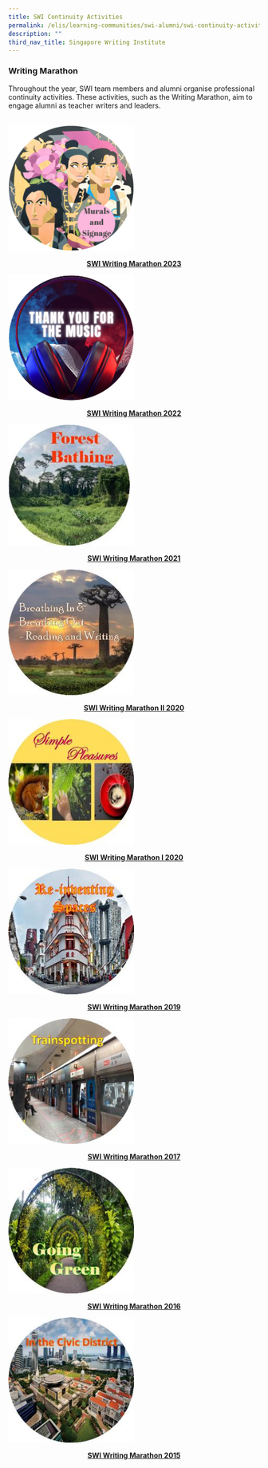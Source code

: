```yaml
---
title: SWI Continuity Activities
permalink: /elis/learning-communities/swi-alumni/swi-continuity-activities/
description: ""
third_nav_title: Singapore Writing Institute
---
```

### Writing Marathon
Throughout the year, SWI team members and alumni organise professional continuity activities. These activities, such as the Writing Marathon, aim to engage alumni as teacher writers and leaders.  
<br>
<p><a href="/elis/learning-communities/swi-continuity-activities/writing-marathon-2023-murals-and-signage/">
<img src="/images/swi%20writing%20marathon%202023.png" style="width:50%">
</a></p><center><a href="/elis/learning-communities/swi-continuity-activities/writing-marathon-2023-murals-and-signage/"><b>SWI Writing Marathon 2023</b></a></center><a href="/elis/learning-communities/swi-continuity-activities/writing-marathon-2023-murals-and-signage/">
</a>

<p><a href="/elis/learning-communities/swi-continuity-activities/writing-marathon-thank-you-for-the-music/">
<img src="/images/swi-writing-marathon-thumbnail-(1).png" style="width:50%">
</a></p><center><a href="/elis/learning-communities/swi-continuity-activities/writing-marathon-thank-you-for-the-music/"><b>SWI Writing Marathon 2022</b></a></center><a href="/elis/learning-communities/swi-continuity-activities/writing-marathon-thank-you-for-the-music/">
</a>
<p><a href="/elis/learning-communities/swi-continuity-activities/writing-marathon-forest-bathing/">
<img src="/images/forest-bathing-c.jpg" style="width:50%">
</a></p><center><a href="/elis/learning-communities/swi-continuity-activities/writing-marathon-forest-bathing/"><b>SWI Writing Marathon 2021</b></a></center><a href="/elis/learning-communities/swi-continuity-activities/writing-marathon-forest-bathing/">
</a>

<p><a href="/elis/learning-communities/swi-continuity-activities/writing-marathon-breathing-in-breathing-out/">
<img src="/images/breathing-ci.jpg" style="width:50%">
</a></p><center><a href="/elis/learning-communities/swi-continuity-activities/writing-marathon-breathing-in-breathing-out/"><b>SWI Writing Marathon II 2020</b></a></center><a href="/elis/learning-communities/swi-continuity-activities/writing-marathon-breathing-in-breathing-out/">
</a>

<p><a href="/elis/learning-communities/swi-continuity-activities/writing-marathon-simple-pleasures/">
<img src="/images/simple-pleasures-c.jpg" style="width:50%">
</a></p><center><a href="/elis/learning-communities/swi-continuity-activities/writing-marathon-simple-pleasures/"><b>SWI Writing Marathon I 2020</b></a></center><a href="/elis/learning-communities/swi-continuity-activities/writing-marathon-simple-pleasures/">
</a>

<p><a href="/elis/learning-communities/swi-continuity-activities/writing-marathon-re-inventing-spaces/">
<img src="/images/reinventing-spaces-c.jpg" style="width:50%">
</a></p><center><a href="/elis/learning-communities/swi-continuity-activities/writing-marathon-re-inventing-spaces/"><b>SWI Writing Marathon 2019</b></a></center><a href="/elis/learning-communities/swi-continuity-activities/writing-marathon-re-inventing-spaces/">
</a>

<p><a href="/elis/learning-communities/swi-alumni/swi-continuity-activities/writing-marathon-trainspotting/">
<img src="/images/trainspotting-c.jpg" style="width:50%">
</a></p><center><a href="/elis/learning-communities/swi-alumni/swi-continuity-activities/writing-marathon-trainspotting/"><b>SWI Writing Marathon 2017</b></a></center><a href="/elis/learning-communities/swi-alumni/swi-continuity-activities/writing-marathon-trainspotting/">
</a>

<p><a href="/elis/learning-communities/swi-alumni/swi-continuity-activities/writing-marathon-going-green/">
<img src="/images/going-green-c.jpg" style="width:50%">
</a></p><center><a href="/elis/learning-communities/swi-alumni/swi-continuity-activities/writing-marathon-going-green/"><b>SWI Writing Marathon 2016</b></a></center><a href="/elis/learning-communities/swi-alumni/swi-continuity-activities/writing-marathon-going-green/">
</a>

<p><a href="/elis/learning-communities/swi-alumni/swi-continuity-activities/writing-marathon-the-civic-district/">
<img src="/images/cbd-ci.jpg" style="width:50%">
</a></p><center><a href="/elis/learning-communities/swi-alumni/swi-continuity-activities/writing-marathon-the-civic-district/"><b>SWI Writing Marathon 2015</b></a></center><a href="/elis/learning-communities/swi-alumni/swi-continuity-activities/writing-marathon-the-civic-district/">
</a>
